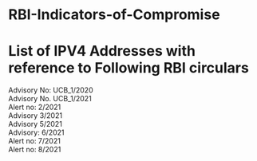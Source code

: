 # RBI-Indicators-of-Compromise
# List of IPV4 Addresses with reference to Following RBI circulars

Advisory No: UCB_1/2020  
Advisory No. UCB_1/2021  
Alert no: 2/2021  
Advisory 3/2021  
Advisory 5/2021  
Advisory: 6/2021  
Alert no: 7/2021  
Alert no: 8/2021  
